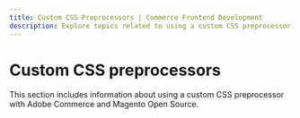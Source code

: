 ```yaml
---
title: Custom CSS Preprocessors | Commerce Frontend Development
description: Explore topics related to using a custom CSS preprocessor with Adobe Commerce and Magento Open Source themes.
---
```


# Custom CSS preprocessors

This section includes information about using a custom CSS preprocessor with Adobe Commerce and Magento Open Source.
